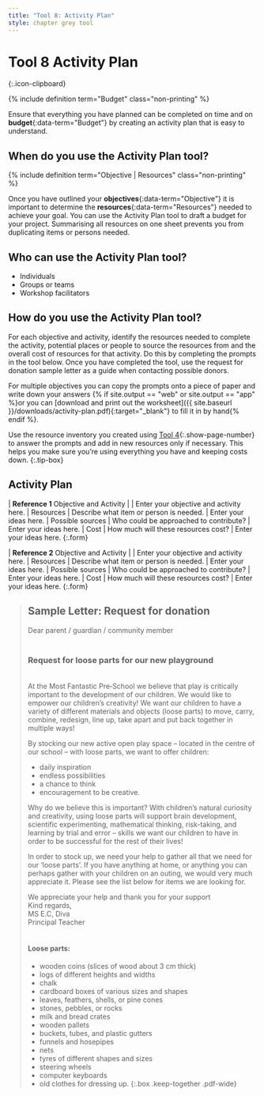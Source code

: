 ```yaml
---
title: "Tool 8: Activity Plan"
style: chapter grey tool
---
```


# **Tool 8** Activity Plan
{:.icon-clipboard}

{% include definition term="Budget" class="non-printing" %}

Ensure that everything you have planned can be completed on time and on **budget**{:data-term="Budget"} by creating an activity plan that is easy to understand.

## When do you use the Activity Plan tool?

{% include definition term="Objective | Resources" class="non-printing" %}

Once you have outlined your **objectives**{:data-term="Objective"} it is important to determine the **resources**{:data-term="Resources"} needed to achieve your goal. You can use the Activity Plan tool to draft a budget for your project. Summarising all resources on one sheet prevents you from duplicating items or persons needed.

## Who can use the Activity Plan tool?

-   Individuals
-   Groups or teams
-   Workshop facilitators

## How do you use the Activity Plan tool?

For each objective and activity, identify the resources needed to complete the activity, potential places or people to source the resources from and the overall cost of resources for that activity. Do this by completing the prompts in the tool below. Once you have completed the tool, use the request for donation sample letter as a guide when contacting possible donors.

For multiple objectives you can copy the prompts onto a piece of paper and write down your answers {% if site.output == "web" or site.output == "app" %}or you can [download and print out the worksheet]({{ site.baseurl }}/downloads/activity-plan.pdf){:target="_blank"} to fill it in by hand{% endif %}.

Use the resource inventory you created using [Tool 4](06-04.html){:.show-page-number} to answer the prompts and add in new resources only if necessary. This helps you make sure you’re using everything you have and keeping costs down.
{:.tip-box}

## Activity Plan

| **Reference 1** Objective and Activity |  | Enter your objective and activity here.
| Resources | Describe what item or person is needed. | Enter your ideas here.
| Possible sources | Who could be approached to contribute? | Enter your ideas here.
| Cost | How much will these resources cost? | Enter your ideas here.
{:.form}

| **Reference 2** Objective and Activity |   | Enter your objective and activity here.
| Resources | Describe what item or person is needed. | Enter your ideas here.
| Possible sources | Who could be approached to contribute? | Enter your ideas here.
| Cost | How much will these resources cost? | Enter your ideas here.
{:.form}

> ## Sample Letter: Request for donation
> 
> Dear parent / guardian / community member
>
> ### <br>Request for loose parts for our new playground
>
> <br>At the Most Fantastic Pre‐School we believe that play is critically important to the development of our children. We would like to empower our children’s creativity! We want our children to have a variety of different materials and objects (loose parts) to move, carry, combine, redesign, line up, take apart and put back together in multiple ways!
> 
> By stocking our new active open play space – located in the centre of our school – with loose parts, we want to offer children:
> 
> *   daily inspiration
> *   endless possibilities
> *   a chance to think
> *   encouragement to be creative.
> 
> Why do we believe this is important? With children’s natural curiosity and creativity, using loose parts will support brain development, scientific experimenting, mathematical thinking, risk-taking, and learning by trial and error – skills we want our children to have in order to be successful for the rest of their lives!
> 
> In order to stock up, we need your help to gather all that we need for our ‘loose parts’. If you have anything at home, or anything you can perhaps gather with your children on an  outing, we would very much appreciate it. Please see the list below for items we are looking for.
> 
> We appreciate your help and thank you for your support
> <br>Kind regards,
> <br>MS E.C, Diva
> <br>Principal Teacher
> 
> #### <br>Loose parts:
> 
> *   wooden coins (slices of wood about 3&nbsp;cm thick)
> *   logs of different heights and widths
> *   chalk
> *   cardboard boxes of various sizes and shapes
> *   leaves, feathers, shells, or pine cones
> *   stones, pebbles, or rocks
> *   milk and bread crates
> *   wooden pallets
> *   buckets, tubes, and plastic gutters
> *   funnels and hosepipes
> *   nets
> *   tyres of different shapes and sizes
> *   steering wheels
> *   computer keyboards
> *   old clothes for dressing up.
{:.box .keep-together .pdf-wide}
